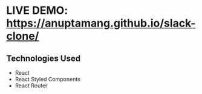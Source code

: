 # LIVE DEMO: https://anuptamang.github.io/slack-clone/

## Technologies Used
- React
- React Styled Components
- React Router